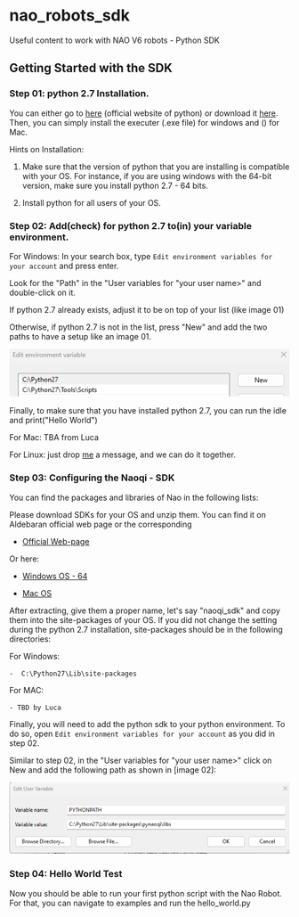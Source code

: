 # nao_robots_sdk
Useful content to work with NAO V6 robots - Python SDK 


## Getting Started with the SDK


### Step 01: python 2.7 Installation. 

You can either go to [here](https://www.python.org/downloads/release/python-270/) (official website of python) or download it [here](add__the__link). Then, you can simply install the executer (.exe file) for windows and () for Mac.


Hints on Installation: 

1. Make sure that the version of python that you are installing is compatible with your OS. For instance, if you are using windows with the 64-bit version, make sure you install python 2.7 - 64 bits.
	
2. Install python for all users of your OS.  

### Step 02: Add(check) for python 2.7 to(in) your variable environment. 

For Windows: 
In your search box, type ``` Edit environment variables for your account ``` and press enter.

Look for the "Path" in the "User variables for "your user name>" and double-click on it.

If python 2.7 already exists, adjust it to be on top of your list (like image 01)

Otherwise, if python 2.7 is not in the list, press "New" and add the two paths to have a setup like an image 01.

![Image 01](docs/image_01.png)


Finally, to make sure that you have installed python 2.7, you can run the idle and print("Hello World") 


For Mac: TBA from Luca 

For Linux: just drop [me](amirhossein.moallem2@unibo.it) a message, and we can do it together. 

### Step 03: Configuring the Naoqi - SDK 

You can find the packages and libraries of Nao in the following lists: 

Please download SDKs for your OS and unzip them. You can find it on Aldebaran official web page or the corresponding  

- [Official Web-page](https://www.aldebaran.com/fr/support/nao-6/downloads-softwares)

Or here:

- [Windows OS - 64](https://drive.google.com/drive/folders/10oGjYZyq_hBb_6_i7BMWUOhsODQLsKqu)

- [Mac OS](https://drive.google.com/drive/folders/1hOIRb9Ys9uM-thReRW-OHCo9aXzhQNBn)

After extracting, give them a proper name, let's say "naoqi_sdk" and copy them into the site-packages of your OS. 
If you did not change the setting during the python 2.7 installation, site-packages should be in the following directories: 


For Windows:

	-  C:\Python27\Lib\site-packages


For MAC: 

	- TBD by Luca


Finally, you will need to add the python sdk to your python environment. To do so, open ``` Edit environment variables for your account ``` as you did in step 02. 

Similar to step 02, in the "User variables for "your user name>" click on New and add the following path as shown in [image 02]: 

![Image 02](docs/image_02.png)



### Step 04: Hello World Test

Now you should be able to run your first python script with the Nao Robot. For that, you can navigate to examples and run the hello_world.py   















